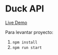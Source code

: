 # Duck API
[Live Demo](https://duck-api-ten.vercel.app)

Para levantar proyecto:
1. `npm install`
2. `npm run start`

